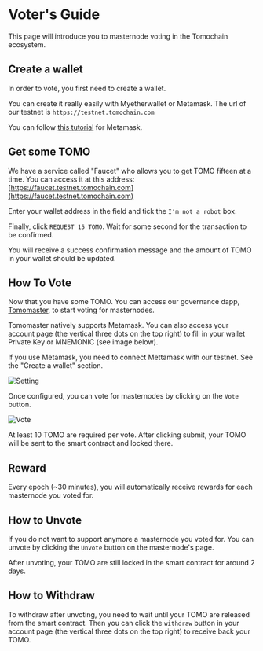 # Voter's Guide

This page will introduce you to masternode voting in the Tomochain ecosystem.

## Create a wallet

In order to vote, you first need to create a wallet.

You can create it really easily with Myetherwallet or Metamask. The url of our testnet is `https://testnet.tomochain.com`

You can follow [this tutorial](https://medium.com/tomochain/tomo-guideline-how-to-connect-metamask-wallet-to-tomochain-f25053361ef) for Metamask.

## Get some TOMO

We have a service called "Faucet" who allows you to get TOMO fifteen at a time.
You can access it at this address: [https://faucet.testnet.tomochain.com](https://faucet.testnet.tomochain.com)

Enter your wallet address in the field and tick the `I'm not a robot` box.

Finally, click `REQUEST 15 TOMO`. Wait for some second for the transaction to be confirmed.

You will receive a success confirmation message and the amount of TOMO in your wallet should be updated.

## How To Vote

Now that you have some TOMO. You can access our governance dapp, [Tomomaster](https://master.testnet.tomochain.com/), to start voting for masternodes.


Tomomaster natively supports Metamask. You can also access your account page (the vertical three dots on the top right) to fill in your wallet Private Key or MNEMONIC (see image below).

If you use Metamask, you need to connect Mettamask with our testnet. See the "Create a wallet" section.


![Setting](/figures/settingpage.jpg)

Once configured, you can vote for masternodes by clicking on the `Vote` button.


![Vote](/figures/vote.jpg)

At least 10 TOMO are required per vote. After clicking submit, your TOMO will be sent to the smart contract and locked there.

## Reward
Every epoch (~30 minutes), you will automatically receive rewards for each masternode you voted for.

## How to Unvote

If you do not want to support anymore a masternode you voted for. You can unvote by clicking the `Unvote` button on the masternode's page.

After unvoting, your TOMO are still locked in the smart contract for around 2 days.

## How to Withdraw

To withdraw after unvoting, you need to wait until your TOMO are released from the smart contract. Then you can click the `withdraw` button in your account page (the vertical three dots on the top right) to receive back your TOMO.





